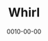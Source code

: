 ---
title: Whirl
reqs:
  - Grapple
  - Spin
tags:
  - abilities
date: 0010-00-00
permalink: false
---